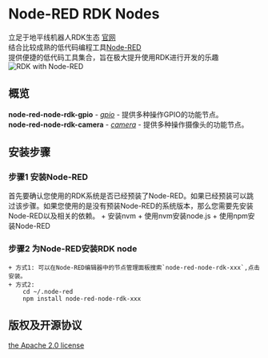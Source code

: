 # Node-RED RDK Nodes
立足于地平线机器人RDK生态 [官网](https://developer.horizon.cc/)<br>
结合比较成熟的低代码编程工具[Node-RED](http://nodered.org)<br>
提供便捷的低代码工具集合，旨在极大提升使用RDK进行开发的乐趣<br>
![RDK with Node-RED](https://nodered.org/images/node-red-screenshot.png)

## 概览
**node-red-node-rdk-gpio** - *[gpio](rdk_gpio)* - 提供多种操作GPIO的功能节点。<br>
**node-red-node-rdk-camera** - *[camera](rdk_camera)* - 提供多种操作摄像头的功能节点。<br>

## 安装步骤
### 步骤1 安装Node-RED
首先要确认您使用的RDK系统是否已经预装了Node-RED。如果已经预装可以跳过该步骤。如果您使用的是没有预装Node-RED的系统版本，那么您需要先安装Node-RED以及相关的依赖。
        + 安装nvm
        + 使用nvm安装node.js
        + 使用npm安装Node-RED
### 步骤2 为Node-RED安装RDK node
    + 方式1: 可以在Node-RED编辑器中的节点管理面板搜索`node-red-node-rdk-xxx`,点击安装。
    + 方式2: 
        cd ~/.node-red
        npm install node-red-node-rdk-xxx

## 版权及开源协议
[the Apache 2.0 license](LICENSE)